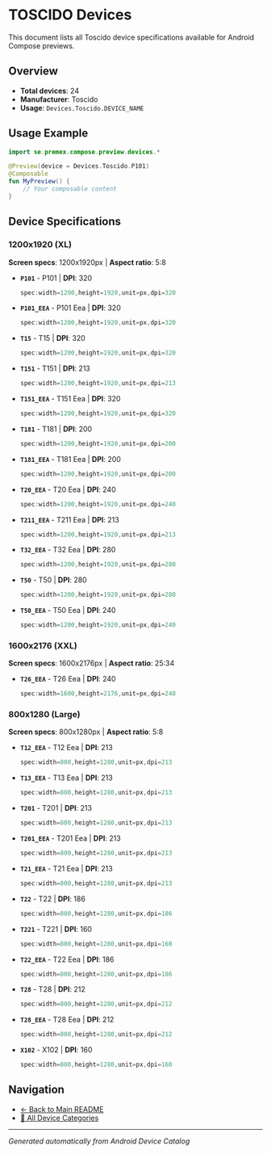 # TOSCIDO Devices

This document lists all Toscido device specifications available for Android Compose previews.

## Overview

- **Total devices**: 24
- **Manufacturer**: Toscido
- **Usage**: `Devices.Toscido.DEVICE_NAME`

## Usage Example

```kotlin
import se.premex.compose.preview.devices.*

@Preview(device = Devices.Toscido.P101)
@Composable
fun MyPreview() {
    // Your composable content
}
```

## Device Specifications

### 1200x1920 (XL)

**Screen specs**: 1200x1920px | **Aspect ratio**: 5:8

- **`P101`** - P101 | **DPI**: 320
  ```kotlin
  spec:width=1200,height=1920,unit=px,dpi=320
  ```

- **`P101_EEA`** - P101 Eea | **DPI**: 320
  ```kotlin
  spec:width=1200,height=1920,unit=px,dpi=320
  ```

- **`T15`** - T15 | **DPI**: 320
  ```kotlin
  spec:width=1200,height=1920,unit=px,dpi=320
  ```

- **`T151`** - T151 | **DPI**: 213
  ```kotlin
  spec:width=1200,height=1920,unit=px,dpi=213
  ```

- **`T151_EEA`** - T151 Eea | **DPI**: 320
  ```kotlin
  spec:width=1200,height=1920,unit=px,dpi=320
  ```

- **`T181`** - T181 | **DPI**: 200
  ```kotlin
  spec:width=1200,height=1920,unit=px,dpi=200
  ```

- **`T181_EEA`** - T181 Eea | **DPI**: 200
  ```kotlin
  spec:width=1200,height=1920,unit=px,dpi=200
  ```

- **`T20_EEA`** - T20 Eea | **DPI**: 240
  ```kotlin
  spec:width=1200,height=1920,unit=px,dpi=240
  ```

- **`T211_EEA`** - T211 Eea | **DPI**: 213
  ```kotlin
  spec:width=1200,height=1920,unit=px,dpi=213
  ```

- **`T32_EEA`** - T32 Eea | **DPI**: 280
  ```kotlin
  spec:width=1200,height=1920,unit=px,dpi=280
  ```

- **`T50`** - T50 | **DPI**: 280
  ```kotlin
  spec:width=1200,height=1920,unit=px,dpi=280
  ```

- **`T50_EEA`** - T50 Eea | **DPI**: 240
  ```kotlin
  spec:width=1200,height=1920,unit=px,dpi=240
  ```

### 1600x2176 (XXL)

**Screen specs**: 1600x2176px | **Aspect ratio**: 25:34

- **`T26_EEA`** - T26 Eea | **DPI**: 240
  ```kotlin
  spec:width=1600,height=2176,unit=px,dpi=240
  ```

### 800x1280 (Large)

**Screen specs**: 800x1280px | **Aspect ratio**: 5:8

- **`T12_EEA`** - T12 Eea | **DPI**: 213
  ```kotlin
  spec:width=800,height=1280,unit=px,dpi=213
  ```

- **`T13_EEA`** - T13 Eea | **DPI**: 213
  ```kotlin
  spec:width=800,height=1280,unit=px,dpi=213
  ```

- **`T201`** - T201 | **DPI**: 213
  ```kotlin
  spec:width=800,height=1280,unit=px,dpi=213
  ```

- **`T201_EEA`** - T201 Eea | **DPI**: 213
  ```kotlin
  spec:width=800,height=1280,unit=px,dpi=213
  ```

- **`T21_EEA`** - T21 Eea | **DPI**: 213
  ```kotlin
  spec:width=800,height=1280,unit=px,dpi=213
  ```

- **`T22`** - T22 | **DPI**: 186
  ```kotlin
  spec:width=800,height=1280,unit=px,dpi=186
  ```

- **`T221`** - T221 | **DPI**: 160
  ```kotlin
  spec:width=800,height=1280,unit=px,dpi=160
  ```

- **`T22_EEA`** - T22 Eea | **DPI**: 186
  ```kotlin
  spec:width=800,height=1280,unit=px,dpi=186
  ```

- **`T28`** - T28 | **DPI**: 212
  ```kotlin
  spec:width=800,height=1280,unit=px,dpi=212
  ```

- **`T28_EEA`** - T28 Eea | **DPI**: 212
  ```kotlin
  spec:width=800,height=1280,unit=px,dpi=212
  ```

- **`X102`** - X102 | **DPI**: 160
  ```kotlin
  spec:width=800,height=1280,unit=px,dpi=160
  ```

## Navigation

- [← Back to Main README](../../README.md)
- [📱 All Device Categories](../README.md)

---
*Generated automatically from Android Device Catalog*
